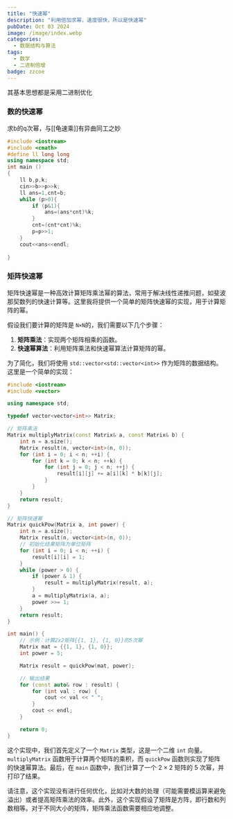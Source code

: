```yaml
---
title: "快速幂"
description: "利用倍加求幂，速度很快，所以是快速幂"
pubDate: Oct 03 2024
image: /image/index.webp
categories:
  - 数据结构与算法
tags:
  - 数学
  - 二进制倍增
badge: zzcoe
---
```



其基本思想都是采用二进制优化
### 数的快速幂
求b的q次幂，与[[龟速乘]]有异曲同工之妙
```cpp
#include <iostream>
#include <cmath>
#define ll long long 
using namespace std;
int main ()
{
	ll b,p,k;
	cin>>b>>p>>k;
	ll ans=1,cnt=b;
	while (p>0){
		if (p&1){
			ans=(ans*cnt)%k;
		}
		cnt=(cnt*cnt)%k;
		p=p>>1;
	}
	cout<<ans<<endl;
	
}
```

### 矩阵快速幂
矩阵快速幂是一种高效计算矩阵乘法幂的算法，常用于解决线性递推问题，如斐波那契数列的快速计算等。这里我将提供一个简单的矩阵快速幂的实现，用于计算矩阵的幂。

假设我们要计算的矩阵是 `N×N`的，我们需要以下几个步骤：

1. **矩阵乘法**：实现两个矩阵相乘的函数。
2. **快速幂算法**：利用矩阵乘法和快速幂算法计算矩阵的幂。

为了简化，我们将使用 `std::vector<std::vector<int>>` 作为矩阵的数据结构。这里是一个简单的实现：
```cpp
#include <iostream>
#include <vector>

using namespace std;

typedef vector<vector<int>> Matrix;

// 矩阵乘法
Matrix multiplyMatrix(const Matrix& a, const Matrix& b) {
    int n = a.size();
    Matrix result(n, vector<int>(n, 0));
    for (int i = 0; i < n; ++i) {
        for (int k = 0; k < n; ++k) {
            for (int j = 0; j < n; ++j) {
                result[i][j] += a[i][k] * b[k][j];
            }
        }
    }
    return result;
}

// 矩阵快速幂
Matrix quickPow(Matrix a, int power) {
    int n = a.size();
    Matrix result(n, vector<int>(n, 0));
    // 初始化结果矩阵为单位矩阵
    for (int i = 0; i < n; ++i) {
        result[i][i] = 1;
    }
    while (power > 0) {
        if (power & 1) {
            result = multiplyMatrix(result, a);
        }
        a = multiplyMatrix(a, a);
        power >>= 1;
    }
    return result;
}

int main() {
    // 示例：计算2x2矩阵{{1, 1}, {1, 0}}的5次幂
    Matrix mat = {{1, 1}, {1, 0}};
    int power = 5;

    Matrix result = quickPow(mat, power);

    // 输出结果
    for (const auto& row : result) {
        for (int val : row) {
            cout << val << " ";
        }
        cout << endl;
    }

    return 0;
}

```
这个实现中，我们首先定义了一个 `Matrix` 类型，这是一个二维 `int` 向量。`multiplyMatrix` 函数用于计算两个矩阵的乘积，而 `quickPow` 函数则实现了矩阵的快速幂算法。最后，在 `main` 函数中，我们计算了一个 $2 \times 2$ 矩阵的 5 次幂，并打印了结果。

请注意，这个实现没有进行任何优化，比如对大数的处理（可能需要模运算来避免溢出）或者提高矩阵乘法的效率。此外，这个实现假设了矩阵是方阵，即行数和列数相等。对于不同大小的矩阵，矩阵乘法函数需要相应地调整。
